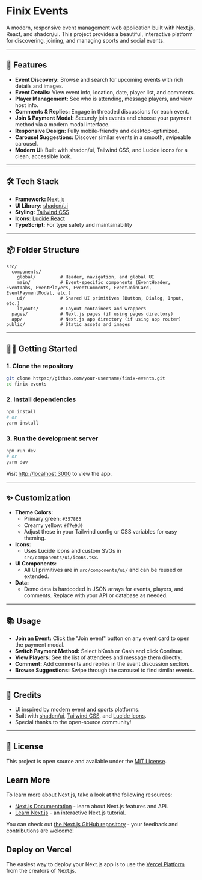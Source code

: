 # Finix Events

A modern, responsive event management web application built with Next.js, React, and shadcn/ui. This project provides a beautiful, interactive platform for discovering, joining, and managing sports and social events.

---

## 🚀 Features

- **Event Discovery:** Browse and search for upcoming events with rich details and images.
- **Event Details:** View event info, location, date, player list, and comments.
- **Player Management:** See who is attending, message players, and view host info.
- **Comments & Replies:** Engage in threaded discussions for each event.
- **Join & Payment Modal:** Securely join events and choose your payment method via a modern modal interface.
- **Responsive Design:** Fully mobile-friendly and desktop-optimized.
- **Carousel Suggestions:** Discover similar events in a smooth, swipeable carousel.
- **Modern UI:** Built with shadcn/ui, Tailwind CSS, and Lucide icons for a clean, accessible look.

---

## 🛠️ Tech Stack

- **Framework:** [Next.js](https://nextjs.org/)
- **UI Library:** [shadcn/ui](https://ui.shadcn.com/)
- **Styling:** [Tailwind CSS](https://tailwindcss.com/)
- **Icons:** [Lucide React](https://lucide.dev/)
- **TypeScript:** For type safety and maintainability

---

## 📦 Folder Structure

```
src/
  components/
    global/         # Header, navigation, and global UI
    main/           # Event-specific components (EventHeader, EventTabs, EventPlayers, EventComments, EventJoinCard, EventPaymentModal, etc.)
    ui/             # Shared UI primitives (Button, Dialog, Input, etc.)
    layouts/        # Layout containers and wrappers
  pages/            # Next.js pages (if using pages directory)
  app/              # Next.js app directory (if using app router)
public/             # Static assets and images
```

---

## 🧑‍💻 Getting Started

### 1. **Clone the repository**
```bash
git clone https://github.com/your-username/finix-events.git
cd finix-events
```

### 2. **Install dependencies**
```bash
npm install
# or
yarn install
```

### 3. **Run the development server**
```bash
npm run dev
# or
yarn dev
```

Visit [http://localhost:3000](http://localhost:3000) to view the app.

---

## ✨ Customization

- **Theme Colors:**
  - Primary green: `#357863`
  - Creamy yellow: `#f7e9d0`
  - Adjust these in your Tailwind config or CSS variables for easy theming.
- **Icons:**
  - Uses Lucide icons and custom SVGs in `src/components/ui/icons.tsx`.
- **UI Components:**
  - All UI primitives are in `src/components/ui/` and can be reused or extended.
- **Data:**
  - Demo data is hardcoded in JSON arrays for events, players, and comments. Replace with your API or database as needed.

---

## 📚 Usage

- **Join an Event:** Click the "Join event" button on any event card to open the payment modal.
- **Switch Payment Method:** Select bKash or Cash and click Continue.
- **View Players:** See the list of attendees and message them directly.
- **Comment:** Add comments and replies in the event discussion section.
- **Browse Suggestions:** Swipe through the carousel to find similar events.

---

## 🤝 Credits

- UI inspired by modern event and sports platforms.
- Built with [shadcn/ui](https://ui.shadcn.com/), [Tailwind CSS](https://tailwindcss.com/), and [Lucide Icons](https://lucide.dev/).
- Special thanks to the open-source community!

---

## 📝 License

This project is open source and available under the [MIT License](LICENSE).

## Learn More

To learn more about Next.js, take a look at the following resources:

- [Next.js Documentation](https://nextjs.org/docs) - learn about Next.js features and API.
- [Learn Next.js](https://nextjs.org/learn) - an interactive Next.js tutorial.

You can check out [the Next.js GitHub repository](https://github.com/vercel/next.js) - your feedback and contributions are welcome!

## Deploy on Vercel

The easiest way to deploy your Next.js app is to use the [Vercel Platform](https://vercel.com/new?utm_medium=default-template&filter=next.js&utm_source=create-next-app&utm_campaign=create-next-app-readme) from the creators of Next.js.

